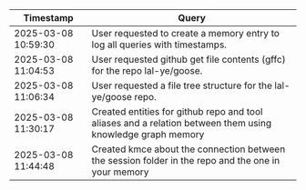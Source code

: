 | Timestamp           | Query                                                                                                     |
|---------------------|-----------------------------------------------------------------------------------------------------------|
| 2025-03-08 10:59:30 | User requested to create a memory entry to log all queries with timestamps.                                  |
| 2025-03-08 11:04:53 | User requested github get file contents (gffc) for the repo lal-ye/goose.                                   |
| 2025-03-08 11:06:34 | User requested a file tree structure for the lal-ye/goose repo.                                            |
| 2025-03-08 11:30:17 | Created entities for github repo and tool aliases and a relation between them using knowledge graph memory |
| 2025-03-08 11:44:48 | Created kmce about the connection between the session folder in the repo and the one in your memory         |
